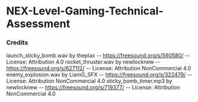 # NEX-Level-Gaming-Technical-Assessment

### Credits

launch_sticky_bomb.wav by theplax -- https://freesound.org/s/560580/ -- License: Attribution 4.0
rocket_thruster.wav by newlocknew -- https://freesound.org/s/627112/ -- License: Attribution NonCommercial 4.0
enemy_explosion.wav by LiamG_SFX -- https://freesound.org/s/322479/ -- License: Attribution NonCommercial 4.0
sticky_bomb_timer.mp3 by newlocknew -- https://freesound.org/s/719377/ -- License: Attribution NonCommercial 4.0